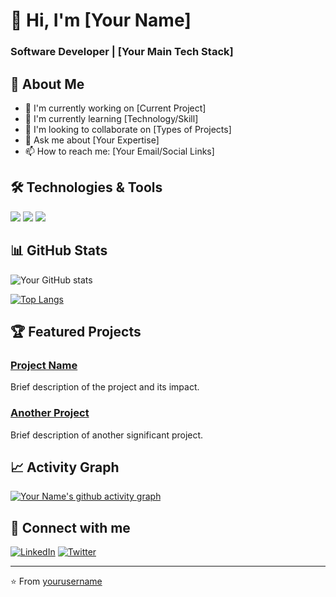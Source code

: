 # 👋 Hi, I'm [Your Name]
### Software Developer | [Your Main Tech Stack]

## 🚀 About Me
- 🔭 I'm currently working on [Current Project]
- 🌱 I'm currently learning [Technology/Skill]
- 👯 I'm looking to collaborate on [Types of Projects]
- 💬 Ask me about [Your Expertise]
- 📫 How to reach me: [Your Email/Social Links]

## 🛠️ Technologies & Tools
![](https://img.shields.io/badge/Code-JavaScript-informational?style=flat&logo=javascript&logoColor=white&color=2bbc8a)
![](https://img.shields.io/badge/Code-Python-informational?style=flat&logo=python&logoColor=white&color=2bbc8a)
![](https://img.shields.io/badge/Tools-Docker-informational?style=flat&logo=docker&logoColor=white&color=2bbc8a)

## 📊 GitHub Stats
![Your GitHub stats](https://github-readme-stats.vercel.app/api?username=yourusername&show_icons=true&theme=radical)

[![Top Langs](https://github-readme-stats.vercel.app/api/top-languages/?username=yourusername&layout=compact&theme=radical)](https://github.com/yourusername)

## 🏆 Featured Projects
### [Project Name](project-link)
Brief description of the project and its impact.

### [Another Project](project-link)
Brief description of another significant project.

## 📈 Activity Graph
[![Your Name's github activity graph](https://activity-graph.herokuapp.com/graph?username=yourusername&theme=github)](https://github.com/yourusername)

## 🤝 Connect with me
[![LinkedIn](https://img.shields.io/badge/LinkedIn-0077B5?style=for-the-badge&logo=linkedin&logoColor=white)](your-linkedin-url)
[![Twitter](https://img.shields.io/badge/Twitter-1DA1F2?style=for-the-badge&logo=twitter&logoColor=white)](your-twitter-url)

---
⭐️ From [yourusername](https://github.com/yourusername)
